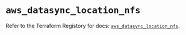 # `aws_datasync_location_nfs`

Refer to the Terraform Registory for docs: [`aws_datasync_location_nfs`](https://www.terraform.io/docs/providers/aws/r/datasync_location_nfs).
